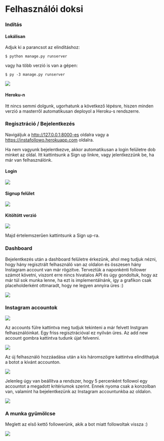 # Felhasználói doksi

### Indítás

#### Lokálisan
Adjuk ki a parancsot az elindításhoz:
```shell
$ python manage.py runserver
```
vagy ha több verzió is van a gépen:
```shell
$ py -3 manage.py runserver
```

![](doc/start.png)

#### Heroku-n
Itt nincs semmi dolgunk, ugorhatunk a következő lépésre, hiszen minden verzió a masterről automatikusan deployol a Heroku-s rendszerre.


### Regisztráció / Bejelentkezés

Navigáljuk a http://127.0.0.1:8000-es oldalra vagy a https://instafollowo.herokuapp.com oldalra.

Ha nem vagyunk bejelentkezve, akkor automatikusan a login felületre dob minket az oldal. Itt kattintsunk a Sign up linkre, vagy jelentkezzünk be,
ha már van felhasználónk.
#### Login
![](doc/login.png)

#### Signup felület
![](doc/signup.png)

#### Kitöltött verzió
![](doc/signup_filled.png)

Majd értelemszerűen kattintsunk a Sign up-ra.

### Dashboard

Bejelentkezés után a dashboard felületre érkezünk, ahol meg tudjuk nézni, hogy hány regisztrált felhasználó van
az oldalon és összesen hány Instagram account van már rögzítve. Terveztük a naponkénti follower számot követni, viszont
erre nincs hivatalos API és úgy gondoltuk, hogy az már túl sok munka lenne, ha ezt is implementálnánk, így a grafikon
csak placeholderként ottmaradt, hogy ne legyen annyira üres :)

![](doc/dashboard.png)

### Instagram accountok

![](doc/empty_account_page.png)

Az accounts fülre kattintva meg tudjuk tekinteni a már felvett Instgram felhasználóinkat. Egy friss regisztrációval ez nyilván üres.
Az add new account gombra kattintva tudunk újat felvenni.

![](doc/new_account.png)

Az új felhasználó hozzáadása után a kis háromszögre kattintva elindíthatjuk a botot a kívánt accounton.

![](doc/started.png)

Jelenleg úgy van beállítva a rendszer, hogy 5 percenként followol egy accountot a megadott kritériumok szerint.
Ennek nyoma csak a konzolban van, valamint ha bejelentkezünk az Instagram accountunkba az oldalon.

![](doc/followed.png)


### A munka gyümölcse

Meglett az első kettő followerünk, akik a bot miatt followoltak vissza :)

![](doc/success.png)
